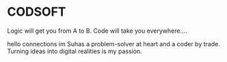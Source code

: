 # CODSOFT
Logic will get you from A to B. Code will take you everywhere....

hello connections 
im Suhas a problem-solver at heart and a coder by trade. Turning ideas into digital realities is my passion.
